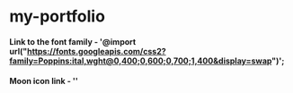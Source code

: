 # my-portfolio

#### Link to the font family - '@import url("https://fonts.googleapis.com/css2?family=Poppins:ital,wght@0,400;0,600;0,700;1,400&display=swap")';

 #### Moon icon link - '<link rel="stylesheet" href="https://unpkg.com/boxicons@2.1.4/css/boxicons.min.css">'
